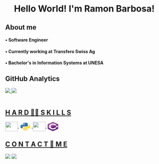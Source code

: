 <h1 align="center">Hello World! I'm Ramon Barbosa!</h1>
<h2>About me </h2> 

<h4> • Software Engineer</h4>
<h4> • Currently working at Transfero Swiss Ag</h4>
<h4> • Bachelor's in Information Systems at UNESA</h4>

<h2>GitHub Analytics </h2>
<div>
  <a href="https://github.com/ramonfbarbosa">
  <img height="160em" src="https://github-readme-stats.vercel.app/api?username=ramonfbarbosa&show_icons=true&theme=dracula&include_all_commits=true&count_private=true"/>
  <img height="160em" src="https://github-readme-stats.vercel.app/api/top-langs/?username=ramonfbarbosa&layout=compact&langs_count=7&theme=dracula"/>
</div>

<div style="display: inline_block"><br>
  <h2>H A R D 💪🏽 S K I L L S</H2>
    <img align="center" height="30" width="40" src="https://upload.wikimedia.org/wikipedia/commons/9/98/Solidity_logo.svg">
    <img align="center" height="30" width="40" src="https://raw.githubusercontent.com/devicons/devicon/master/icons/python/python-original.svg">
    <img align="center" height="30" width="40" src="https://upload.wikimedia.org/wikipedia/commons/d/d5/Rust_programming_language_black_logo.svg">
    <img align="center" height="30" width="40" src="https://raw.githubusercontent.com/devicons/devicon/master/icons/csharp/csharp-original.svg">
</div>
 
<div> 
  <h2>C O N T A C T 📱 M E</h2>
  <a href = "mailto:ramonmfb777@gmail.com"><img src="https://img.shields.io/badge/Gmail-D14836?style=for-the-badge&logo=gmail&logoColor=white" target="_blank"></a>
  <a href="https://www.linkedin.com/in/ramonfbarbosa" target="_blank"><img src="https://img.shields.io/badge/-LinkedIn-%230077B5?style=for-the-badge&logo=linkedin&logoColor=white" target="_blank"></a> 
 
</div>
